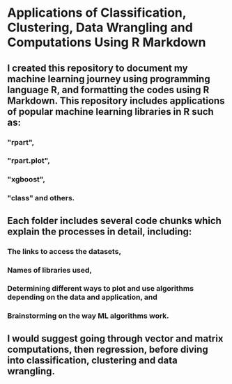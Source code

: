 # Applications of Classification, Clustering, Data Wrangling and Computations Using R Markdown

## I created this repository to document my machine learning journey using programming language R, and formatting the codes using R Markdown. This repository includes applications of popular machine learning libraries in R such as:

### "rpart",
### "rpart.plot",
### "xgboost", 
### "class" and others.



## Each folder includes several code chunks which explain the processes in detail, including:

### The links to access the datasets,
### Names of libraries used,
### Determining different ways to plot and use algorithms depending on the data and application, and
### Brainstorming on the way ML algorithms work.



## I would suggest going through vector and matrix computations, then regression, before diving into classification, clustering and data wrangling.
